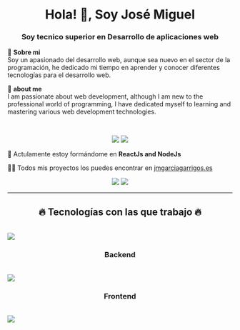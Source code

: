 <h1 align="center">Hola! 👋, Soy José Miguel</h1>
<h3 align="center">Soy tecnico superior en Desarrollo de aplicaciones web</h3>

📄 **Sobre mi** </br>
Soy un apasionado del desarrollo web, aunque sea nuevo en el sector de la programación, he dedicado mi tiempo en aprender y conocer diferentes tecnologías para el desarrollo web.

📄 **about me** </br>
I am passionate about web development, although I am new to the professional world of programming, I have dedicated myself to learning and mastering various web development technologies.

<br>
<div align="center"> 

  <a href = "mailto:josemiguel.garciagarrigos@gmail.com"><img src="https://img.shields.io/badge/-Gmail-%23333?style=for-the-badge&logo=gmail&logoColor=white" target="_blank"></a>
  <a href="https://www.linkedin.com/in/josemiguelgarciagarrigos/" target="_blank"><img src="https://img.shields.io/badge/-LinkedIn-%230077B5?style=for-the-badge&logo=linkedin&logoColor=white" target="_blank"></a> 
 
</div>

🌱 Actulamente estoy formándome en  **ReactJs and NodeJs**

👨‍💻 Todos mis proyectos los puedes encontrar en  [jmgarciagarrigos.es](jmgarciagarrigos.es)

<div align="center"> 
  

  <a href = "mailto:josemiguel.garciagarrigos@gmail.com"><img src="https://img.shields.io/badge/-Gmail-%23333?style=for-the-badge&logo=gmail&logoColor=white" target="_blank"></a>
  <a href="https://www.linkedin.com/in/josemiguelgarciagarrigos/" target="_blank"><img src="https://img.shields.io/badge/-LinkedIn-%230077B5?style=for-the-badge&logo=linkedin&logoColor=white" target="_blank"></a> 
 
</div>
<hr>
<h2 align="center"> 🔥 Tecnologías con las que trabajo 🔥 </h3> </br>
<a href="https://skillicons.dev">
    <img src="https://skillicons.dev/icons?i=git,github" />
  </a>
<h3 align="center">Backend</h3><br>
<a href="https://skillicons.dev">
    <img src="https://skillicons.dev/icons?i=cs,mysql,dotnet,firebase,php" />
  </a>
<h3 align="center">Frontend</h3><br>
<a href="https://skillicons.dev">
    <img src="https://skillicons.dev/icons?i=ts,bootstrap,html,css,js,sass" />
  </a>
</hr>

